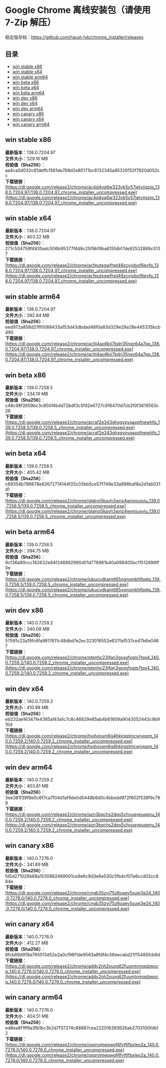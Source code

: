# Google Chrome 离线安装包（请使用 7-Zip 解压）
稳定版存档：<https://github.com/haust-lyb/chrome_installer/releases>

## 目录
* [win stable x86](https://github.com/haust-lyb/chrome_installer?tab=readme-ov-file#win-stable-x86)
* [win stable x64](https://github.com/haust-lyb/chrome_installer?tab=readme-ov-file#win-stable-x64)
* [win stable arm64](https://github.com/haust-lyb/chrome_installer?tab=readme-ov-file#win-stable-arm64)
* [win beta x86](https://github.com/haust-lyb/chrome_installer?tab=readme-ov-file#win-beta-x86)
* [win beta x64](https://github.com/haust-lyb/chrome_installer?tab=readme-ov-file#win-beta-x64)
* [win beta arm64](https://github.com/haust-lyb/chrome_installer?tab=readme-ov-file#win-beta-arm64)
* [win dev x86](https://github.com/haust-lyb/chrome_installer?tab=readme-ov-file#win-dev-x86)
* [win dev x64](https://github.com/haust-lyb/chrome_installer?tab=readme-ov-file#win-dev-x64)
* [win dev arm64](https://github.com/haust-lyb/chrome_installer?tab=readme-ov-file#win-dev-arm64)
* [win canary x86](https://github.com/haust-lyb/chrome_installer?tab=readme-ov-file#win-canary-x86)
* [win canary x64](https://github.com/haust-lyb/chrome_installer?tab=readme-ov-file#win-canary-x64)
* [win canary arm64](https://github.com/haust-lyb/chrome_installer?tab=readme-ov-file#win-canary-arm64)

## win stable x86
**最新版本**：138.0.7204.97  
**文件大小**：329.16 MB  
**校验值（Sha256）**：aa4ca0d032c81deffc1561de768d2e85171bc6132345a85329152f7920d052cc  
**下载链接**：[https://dl.google.com/release2/chrome/ac4d4vq6w323vk5y57jetvjiqzjq_138.0.7204.97/138.0.7204.97_chrome_installer_uncompressed.exe](https://dl.google.com/release2/chrome/ac4d4vq6w323vk5y57jetvjiqzjq_138.0.7204.97/138.0.7204.97_chrome_installer_uncompressed.exe)  

## win stable x64
**最新版本**：138.0.7204.97  
**文件大小**：403.22 MB  
**校验值（Sha256）**：271c504759f4935adc506b95377f4d9c25f9b19ba815fdbf7de92532889c5137  
**下载链接**：[https://dl.google.com/release2/chrome/acfputsgwfhpt46zcvjobof6evfq_138.0.7204.97/138.0.7204.97_chrome_installer_uncompressed.exe](https://dl.google.com/release2/chrome/acfputsgwfhpt46zcvjobof6evfq_138.0.7204.97/138.0.7204.97_chrome_installer_uncompressed.exe)  

## win stable arm64
**最新版本**：138.0.7204.97  
**文件大小**：392.84 MB  
**校验值（Sha256）**：eed972a858d21ff0088433a153d43dbdad48f0a83d329e29a28e445335bcb490  
**下载链接**：[https://dl.google.com/release2/chrome/aclti4ao6bjj7bdrj35nez64a7qq_138.0.7204.97/138.0.7204.97_chrome_installer_uncompressed.exe](https://dl.google.com/release2/chrome/aclti4ao6bjj7bdrj35nez64a7qq_138.0.7204.97/138.0.7204.97_chrome_installer_uncompressed.exe)  

## win beta x86
**最新版本**：139.0.7258.5  
**文件大小**：334.19 MB  
**校验值（Sha256）**：c48c98f2659bc3c850f4bdd72bdf3c5f92e6727c916470d7cb2f0f3619563c26  
**下载链接**：[https://dl.google.com/release2/chrome/acraf2e343ghxgypyqaxpfnewhfq_139.0.7258.5/139.0.7258.5_chrome_installer_uncompressed.exe](https://dl.google.com/release2/chrome/acraf2e343ghxgypyqaxpfnewhfq_139.0.7258.5/139.0.7258.5_chrome_installer_uncompressed.exe)  

## win beta x64
**最新版本**：139.0.7258.5  
**文件大小**：405.42 MB  
**校验值（Sha256）**：c69354b786678e62672714144f25c03bb5ce57f749e33a898baf8a2d1ab031d1  
**下载链接**：[https://dl.google.com/release2/chrome/glalroi5kayh3wnz4wnniuoviu_139.0.7258.5/139.0.7258.5_chrome_installer_uncompressed.exe](https://dl.google.com/release2/chrome/glalroi5kayh3wnz4wnniuoviu_139.0.7258.5/139.0.7258.5_chrome_installer_uncompressed.exe)  

## win beta arm64
**最新版本**：139.0.7258.5  
**文件大小**：394.75 MB  
**校验值（Sha256）**：9cf36a90ccc142632e84f246892990d01d776961b40a098405bc11512698ff0e  
**下载链接**：[https://dl.google.com/release2/chrome/iukucydkamtt65ognomkhfbqtq_139.0.7258.5/139.0.7258.5_chrome_installer_uncompressed.exe](https://dl.google.com/release2/chrome/iukucydkamtt65ognomkhfbqtq_139.0.7258.5/139.0.7258.5_chrome_installer_uncompressed.exe)  

## win dev x86
**最新版本**：140.0.7259.2  
**文件大小**：340.08 MB  
**校验值（Sha256）**：57591c23a19fc6fa9917611c48dbd7e2ec323016552e637faf537ce47b6e0467  
**下载链接**：[https://dl.google.com/release2/chrome/ptenhc23jfqn3gxxgfxgm7tsp4_140.0.7259.2/140.0.7259.2_chrome_installer_uncompressed.exe](https://dl.google.com/release2/chrome/ptenhc23jfqn3gxxgfxgm7tsp4_140.0.7259.2/140.0.7259.2_chrome_installer_uncompressed.exe)  

## win dev x64
**最新版本**：140.0.7259.2  
**文件大小**：410.98 MB  
**校验值（Sha256）**：eb232ae16347fe4385af43a1c7c8c46829e85ab4b61809a9043052443c9b910d  
**下载链接**：[https://dl.google.com/release2/chrome/hydviosm6g4hkjrqstmcwjypqm_140.0.7259.2/140.0.7259.2_chrome_installer_uncompressed.exe](https://dl.google.com/release2/chrome/hydviosm6g4hkjrqstmcwjypqm_140.0.7259.2/140.0.7259.2_chrome_installer_uncompressed.exe)  

## win dev arm64
**最新版本**：140.0.7259.2  
**文件大小**：403.81 MB  
**校验值（Sha256）**：3ee381f39f8e0c6f7ca7f04d1af9de0d5448b6d0c4bbedd972f602f538f9c799  
**下载链接**：[https://dl.google.com/release2/chrome/azn3bqchs2dqs5chvuqyeuqgnu_140.0.7259.2/140.0.7259.2_chrome_installer_uncompressed.exe](https://dl.google.com/release2/chrome/azn3bqchs2dqs5chvuqyeuqgnu_140.0.7259.2/140.0.7259.2_chrome_installer_uncompressed.exe)  

## win canary x86
**最新版本**：140.0.7276.0  
**文件大小**：341.89 MB  
**校验值（Sha256）**：fd5d271026b68a1530882469001ce9e6c9d3e6e530c5fb4cf07a6ccd02cc884e  
**下载链接**：[https://dl.google.com/release2/chrome/cngb35zyi75z6oaev5suei3e24_140.0.7276.0/140.0.7276.0_chrome_installer_uncompressed.exe](https://dl.google.com/release2/chrome/cngb35zyi75z6oaev5suei3e24_140.0.7276.0/140.0.7276.0_chrome_installer_uncompressed.exe)  

## win canary x64
**最新版本**：140.0.7276.0  
**文件大小**：412.27 MB  
**校验值（Sha256）**：8fcb89d919a765013d52e2a0cf96f1de9563a8fdf4c56eecabd21f15485fcb8d  
**下载链接**：[https://dl.google.com/release2/chrome/addy2nh2ouxg62fuumtnmqsbwocq_140.0.7276.0/140.0.7276.0_chrome_installer_uncompressed.exe](https://dl.google.com/release2/chrome/addy2nh2ouxg62fuumtnmqsbwocq_140.0.7276.0/140.0.7276.0_chrome_installer_uncompressed.exe)  

## win canary arm64
**最新版本**：140.0.7276.0  
**文件大小**：404.51 MB  
**校验值（Sha256）**：ed8ea8f1ff9a3fb1bc3b2d7f37274c88887cea222016393626ab2703100fdb12  
**下载链接**：[https://dl.google.com/release2/chrome/oxqryjmeqwgf4fyftlfbxleo2a_140.0.7276.0/140.0.7276.0_chrome_installer_uncompressed.exe](https://dl.google.com/release2/chrome/oxqryjmeqwgf4fyftlfbxleo2a_140.0.7276.0/140.0.7276.0_chrome_installer_uncompressed.exe)  


